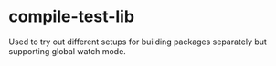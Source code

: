 # compile-test-lib

Used to try out different setups for building packages separately but supporting global watch mode.
